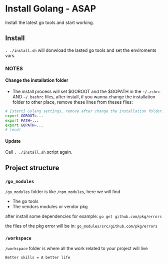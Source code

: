 # Install Golang - ASAP  

Install the latest go tools and start working.

## Install

`. ./install.sh` will donwload the lasted go tools and set the enviroments vars.

### NOTES

#### Change the installation folder

- The install process will set $GOROOT and the $GOPATH in the `~/.zshrc` AND `~/.bashrc` files, after
install, if you wanna change the installation folder to other place, remove these lines from theses files:

```bash
# [start] Golang settings, remove after change the installation folder.
export GOROOT=...
export PATH=...
export GOPATH=...
# [end]
```

#### Update

Call `. ./install.sh` script again.

## Project structure

### `/go_modules`

`/go_modules` folder is like `/npm_modules`, here we will find

- The go tools
- The vendors modules or vendor pkg

after install some dependencies for example: `go get github.com/pkg/errors`

the files of the pkg error will be in: `go_modules/src/github.com/pkg/errors`

### `/workspace`

`/workspace` folder is where all the work related to your project will live



`Better skills = A better life`
